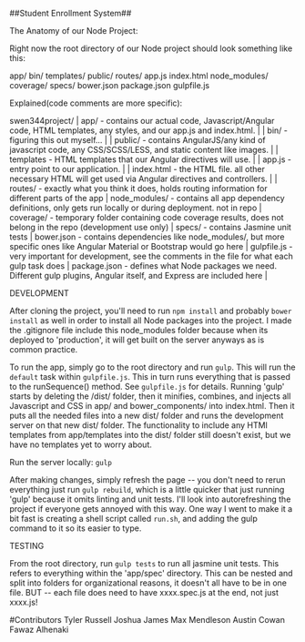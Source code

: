 ##Student Enrollment System##

The Anatomy of our Node Project:

Right now the root directory of our Node project should look something like this:

app/
    bin/
    templates/
    public/
    routes/
    app.js
    index.html
node_modules/
coverage/
specs/
bower.json
package.json
gulpfile.js

Explained(code comments are more specific):

swen344project/
|  app/ - contains our actual code, Javascript/Angular code, HTML templates, any styles, and our app.js and index.html.
|   |   bin/       - figuring this out myself...
|   |   public/    - contains AngularJS/any kind of javascript code, any CSS/SCSS/LESS, and static content like images.
|   |   templates  - HTML templates that our Angular directives will use.
|   |   app.js     - entry point to our application.
|   |   index.html - the HTML file. all other necessary HTML will get used via Angular directives and controllers.
|   |   routes/ - exactly what you think it does, holds routing information for different parts of the app
|   node_modules/ - contains all app dependency definitions, only gets run locally or during deployment. not in repo
|   coverage/ - temporary folder containing code coverage results, does not belong in the repo (development use only)
|   specs/ - contains Jasmine unit tests
|   bower.json - contains dependencies like node_modules/, but more specific ones like Angular Material or Bootstrap would go here
|   gulpfile.js - very important for development, see the comments in the file for what each gulp task does
|   package.json - defines what Node packages we need. Different gulp plugins, Angular itself, and Express are included here
|   
        
DEVELOPMENT

After cloning the project, you'll need to run `npm install` and probably `bower install` as well in order to install all Node packages into the project. I made the .gitignore file include this node_modules folder because when its deployed to 'production', it will get built on the server anyways as is common practice.

To run the app, simply go to the root directory and run `gulp`. This will run the `default` task within `gulpfile.js`. This in turn runs everything that is passed to the runSequence() method. See `gulpfile.js` for details. Running 'gulp' starts by deleting the /dist/ folder, then it minifies, combines, and injects all Javascript and CSS in app/ and bower_components/ into index.html. Then it puts all the needed files into a new dist/ folder and runs the development server on that new dist/ folder. The functionality to include any HTMl templates from app/templates into the dist/ folder still doesn't exist, but we have no templates yet to worry about.

Run the server locally: `gulp`

After making changes, simply refresh the page -- you don't need to rerun everything just run `gulp rebuild`, which is a little quicker that just running 'gulp' because it omits linting and unit tests. I'll look into autorefreshing the project if everyone gets annoyed with this way. One way I went to make it a bit fast is creating a shell script called `run.sh`, and adding the gulp command to it so its easier to type.


TESTING

From the root directory, run `gulp tests` to run all jasmine unit tests.  This refers to everything within the 'app/spec' directory. This can be nested and split into folders for organizational reasons, it doesn't all have to be in one file. BUT -- each file does need to have xxxx.spec.js at the end, not just xxxx.js!

#Contributors
Tyler Russell
Joshua James
Max Mendleson
Austin Cowan
Fawaz Alhenaki
